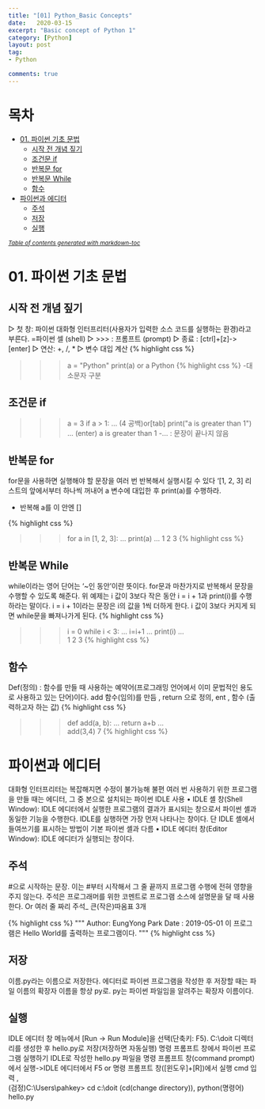 ```yaml
---
title: "[01] Python_Basic Concepts"
date:   2020-03-15
excerpt: "Basic concept of Python 1"
category: [Python]
layout: post
tag:
- Python

comments: true
---
```



# 목차
- [01. 파이썬 기초 문법](#01----------)
  * [시작 전 개념 짚기](#----------)
  * [조건문 if](#----if)
  * [반복문 for](#----for)
  * [반복문 While](#----while)
  * [함수](#--)
- [파이썬과 에디터](#--------)
  * [주석](#--)
  * [저장](#--)
  * [실행](#--)

<small><i><a href='http://ecotrust-canada.github.io/markdown-toc/'>Table of contents generated with markdown-toc</a></i></small>



# 01. 파이썬 기초 문법

## 시작 전 개념 짚기
▷ 첫 창: 파이썬 대화형 인터프리터(사용자가 입력한 소스 코드를 실행하는 환경)라고 부른다. =파이썬 셀 (shell) 
▷ >>> : 프롬프트 (prompt) 
▷ 종료 : [ctrl]+[z]->[enter]
▷ 연산: +, /, *
▷ 변수 대입 계산
{% highlight css %}
>>> a = "Python"
>>> print(a)  or a
Python
{% highlight css %}
-대소문자 구분



## 조건문 if
>>> a = 3
>>> if a > 1:
... (4 공백)or[tab] print("a is greater than 1") 
... (enter)
a is greater than 1
-... : 문장이 끝나지 않음



## 반복문 for
for문을 사용하면 실행해야 할 문장을 여러 번 반복해서 실행시킬 수 있다
‘[1, 2, 3] 리스트의 앞에서부터 하나씩 꺼내어 a 변수에 대입한 후 print(a)를 수행하라.
- 반복해 a를 이 안엔 []

{% highlight css %}
>>> for a in [1, 2, 3]: 
...     print(a)
...
1
2
3
{% highlight css %}



## 반복문 While
while이라는 영어 단어는 ‘~인 동안’이란 뜻이다. for문과 마찬가지로 반복해서 문장을 수행할 수 있도록 해준다. 
위 예제는 i 값이 3보다 작은 동안 i = i + 1과 print(i)를 수행하라는 말이다. 
i = i + 1이라는 문장은 i의 값을 1씩 더하게 한다. 
i 값이 3보다 커지게 되면 while문을 빠져나가게 된다.
{% highlight css %}
>>> i = 0
>>> while i < 3:
...     i=i+1
...     print(i)
...     
1
2
3
{% highlight css %}



## 함수
Def(정의) : 함수를 만들 때 사용하는 예약어(프로그래밍 언어에서 이미 문법적인 용도로 사용하고 있는 단어)이다. 
add 함수(임의)를 만듬 , return 으로 정의, ent , 함수 (출력하고자 하는 값)
{% highlight css %}
>>> def add(a, b):
...     return a+b
...      
>>> add(3,4)
7
{% highlight css %}



# 파이썬과 에디터
대화형 인터프리터는 복잡해지면 수정이 불가능해 불편
여러 번 사용하기 위한 프로그램을 만들 때는 에디터, 
그 중 본으로 설치되는 파이썬 IDLE 사용
•   IDLE 셸 창(Shell Window): IDLE 에디터에서 실행한 프로그램의 결과가 표시되는 창으로서 파이썬 셸과 동일한 기능을 수행한다. IDLE를 실행하면 가장 먼저 나타나는 창이다. 단 IDLE 셸에서 들여쓰기를 표시하는 방법이 기본 파이썬 셸과 다름
•   IDLE 에디터 창(Editor Window): IDLE 에디터가 실행되는 창이다.

## 주석
#으로 시작하는 문장. 이는 #부터 시작해서 그 줄 끝까지 프로그램 수행에 전혀 영향을 주지 않는다. 주석은 프로그래머를 위한 코멘트로 프로그램 소스에 설명문을 달 때 사용한다.
Or 여러 줄 짜리 주석_ 큰(작은)따옴표 3개

{% highlight css %}
"""
Author: EungYong Park
Date : 2019-05-01
이 프로그램은 Hello World를 출력하는 프로그램이다.
"""
{% highlight css %}



## 저장
이름.py라는 이름으로 저장한다. 에디터로 파이썬 프로그램을 작성한 후 저장할 때는 파일 이름의 확장자 이름을 항상 py로. py는 파이썬 파일임을 알려주는 확장자 이름이다.



## 실행
IDLE 에디터 창 메뉴에서 [Run → Run Module]을 선택(단축키: F5).
C:\doit 디렉터리를 생성한 후 hello.py로 저장(저장하면 자동실행)
명령 프롬프트 창에서 파이썬 프로그램 실행하기
IDLE로 작성한 hello.py 파일을 명령 프롬프트 창(command prompt)에서 실행->IDLE 에디터에서 F5                                 or
명령 프롬프트 창([윈도우]+[R])에서 실행 cmd 입력 ,                                        
(검정)C:\Users\pahkey> cd c:\doit     (cd(change directory)),           python(명령어) hello.py



